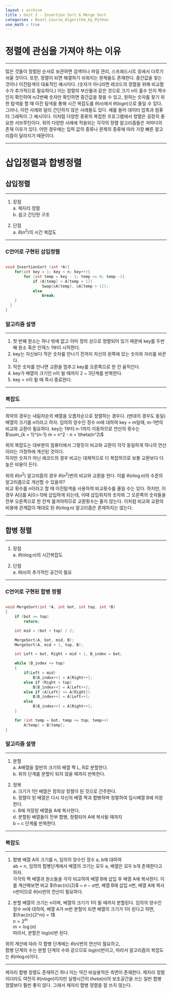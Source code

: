 ```yaml
---
layout : archive
title : Unit 2 - Insertion Sort & Merge Sort
categories : Boost_Course_Algorithm_by_Python
use_math : true
---
```


# 정렬에 관심을 가져야 하는 이유

---

많은 것들이 정렬된 순서로 보관하면 검색이나 파일 관리, 스프레드시트 등에서 다루기 쉬울 것이다. 또한, 정렬이 되면 해결하기 쉬워지는 문제들도 존재한다. 중간값을 찾는 것이나 이진탐색이 대표적인 예시이다. (숫자가 아니라면 레코드의 정렬을 위해 비교함수가 추가적으로 필요하다.) 이는 정렬의 부산물과 같은 것으로 크기 n이 홀수 인지 짝수인지 확인하여 n/2번째 숫자만 확인하면 중간값을 찾을 수 있고, 원하는 숫자를 찾기 위한 탐색을 할 때 이진 탐색을 통해 시간 복잡도를 $\theta(n)$에서 $\theta(log n)$으로 줄일 수 있다. 그러나, 이런 사례와 달리 간단하지 않은 사례들도 있다. 예를 들어 데이터 압축과 컴퓨터 그래픽이 그 예시이다. 이처럼 다양한 종류의 복잡한 프로그램에서 정렬은 굉장히 중요한 서브루틴이다. 위의 다양한 사례에 적용되는 각각의 정렬 알고리즘들은 저마다의 존재 이유가 있다. 어떤 경우에는 입력 값의 종류나 문제의 종류에 따라 가장 빠른 알고리즘이 달라지기 때문이다.

---

# 삽입정렬과 합병정렬

## 삽입정렬

---

1. 장점<br>
  a. 제자리 정렬<br>
  b. 쉽고 간단한 구조

2. 단점<br>
  a. $\theta(n^2)$의 시간 복잡도

---

### C언어로 구현된 삽입정렬
```cpp

void InsertionSort (int *A){
	for(int key = 1; key < n; key++){
		for (int temp = key - 1; temp >= 0; temp--){
			if (A[temp] > A[temp + 1])
				Swap(&A[temp], &A[temp + 1]);
			else
				break;
    }
  }
}

```

### 알고리즘 설명

---

1. 첫 번째 원소는 하나 밖에 없고 이미 정의 상으로 정렬되어 있기 때문에 key를 두번째 원소 혹은 인덱스 1부터 시작한다.
2. key는 자신보다 작은 숫자를 만나기 전까지 자신의 왼쪽에 있는 숫자와 자리를 바꾼다.
3. 작은 숫자를 만나면 교환을 멈추고 key를 오른쪽으로 한 칸 움직인다.
4. key가 배열의 크기인 n이 될 때까지 2 ~ 3단계를 반복한다.
5. key = n이 될 때 즉시 종료한다.

---

### 복잡도

---

최악의 경우는 내림차순의 배열을 오름차순으로 정렬하는 경우다.
(반대의 경우도 동일) 배열의 크기를 n이라고 하자.
임의의 양수인 정수 m에 대하여 key = m일때, m-1번의 비교와 교환이 필요하다.
key는 1부터 n-1까지 이동하므로 연산의 횟수는<br>
$\sum_{k = 1}^{n-1} m = n^2 - n = \theta(n^2)$

위의 복잡도는 대부분의 컴퓨터에서 그렇듯이 비교와 교환이 각각 동일하게 하나의 연산이라는 가정하에 계산된 것이다.<br>
하지만 숫자가 아닌 레코드의 경우 비교는 대체적으로 더 복잡하므로 보통 교환보다 더 높은 비용이 든다.

위의 $\theta(n^2)$ 알고리즘의 경우 $\theta(n^2)$번의 비교와 교환을 한다. 이를 $\theta(n\log n)$의 수준의 알고리즘으로 개선할 수 있을까?<br>
비교 횟수를 n이라고 할 때 이진탐색을 사용하여 비교횟수를 줄일 수는 있다. 하지만, 이 경우 A[i]를 A[0:i-1]에 삽입하게 되는데, 이때 삽입위치의 숫자와 그 오른쪽의 숫자들을 전부 오른쪽으로 한 칸씩 옮겨야하므로 교환횟수는 줄지 않는다.
이처럼 비교와 교환의 비용에 관계없이 제대로 된 $\theta(n\log n)$ 알고리즘은 존재하지는 않는다.

---


## 합병 정렬

---

1. 장점<br>
  a. $\theta(n\log n)$의 시간복잡도


2. 단점<br>
  a. $\theta(n)$의 추가적인 공간이 필요

---


### C언어로 구현된 합병 정렬
```cpp

void MergeSort(int *A, int bot, int top, int *B)
{
	if (bot >= top)
		return;

	int mid = (bot + top) / 2;

	MergeSort(A, bot, mid, B);
	MergeSort(A, mid + 1, top, B);

	int Left = bot, Right = mid + 1, B_index = bot;

	while (B_index <= top)
	{
		if(Left > mid)
			B[B_index++] = A[Right++];
		else if (Right > top)
			B[B_index++] = A[Left++];
		else if (A[Left] <= A[Right])
			B[B_index++] = A[Left++];
		else
			B[B_index++] = A[Right++];
	}

	for (int temp = bot; temp <= top; temp++)
		A[temp] = B[temp];
}


```


### 알고리즘 설명
---

1. 분할<br>
  a. A배열을 절반의 크기의 배열 짝 L, R로 분할한다.<br>
  b. 위의 단계를 분할이 되지 않을 때까지 반복한다.

2. 정복<br>
  a. 크기가 1인 배열은 정의상 정렬이 된 것으로 간주한다.<br>
  b. 정렬이 된 배열은 다시 자신의 배열 짝과 합병하며 정렬하여 임시배열 B에 저장한다.<br>
  c. B에 저장된 배열을 A에 복사한다.<br>
  d. 분할된 배열들이 전부 합병, 정렬되어 A에 복사될 때까지<br>b ~ c 단계를 반복한다.

---

### 복잡도

---

1. 합병
  배열 A의 크기를 n, 임의의 양수인 정수 a, b에 대하여<br> ab = n, 임의의 합병단계에서 배열의 크기는 모두 a, 배열은 모두 b개 존재한다고 하자.<br>
  각각의 짝 배열과 원소들을 각각 비교하여 배열 B에 삽입 후 배열 A에 복사한다.
  이를 계산해보면 비교 $\frac{n}{2}$ ~ $n - \alpha$번, 배열 B에 삽입 n번, 배열 A에 복사 n번이므로 $\theta(n)$번의 연산이 필요하다.

2. 분할
  배열의 크기는 n이며, 배열의 크기가 1이 될 때까지 분할된다. 임의의 양수인 정수 m에 대하여, 배열 A가 m번 분할이 되면 배열의 크기가 1이 된다고 하면,<br>
  $\frac{n}{2^m} = 1$<br>
  $n = 2^m$<br>
  $m = \log(n)$<br>
  따라서, 분할은 log(n)번 된다.

위의 계산에 따라 각 합병 단계에는 $\theta(n)$번의 연산이 필요하고,<br>합병 단계의 수는 분할 단계의 수와 같으므로 $log(n)$번이고, 따라서 알고리즘의 복잡도는 $\theta(n\log n)$이다.

---

제자리 합병 정렬도 존재하긴 하나 이는 약간 비실용적은 측면이 존재한다. 제자리 정렬이더라도 여전히 $\theta(nlog n)$이지만 실행시간이$\ theta(n)$의 보조공간을 쓰는 일반 합병 정렬보다 훨씬 좋지 않다. 그래서 제자리 합병 정렬을 잘 쓰지 않는다.
